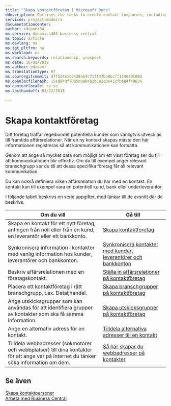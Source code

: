 ```yaml
---
title: "Skapa kontaktföretag | Microsoft Docs"
ddescription: Outlines the tasks to create contact companies, including assigning relevant data about prospects and defining the business relationships you have with companies.
services: project-madeira
documentationcenter: 
author: edupont04
ms.service: dynamics365-business-central
ms.topic: article
ms.devlang: na
ms.tgt_pltfrm: na
ms.workload: na
ms.search.keywords: relationship, prospect
ms.date: 10/01/2018
ms.author: edupont
ms.translationtype: HT
ms.sourcegitcommit: d7fb34e1c9428a64c71ff47be8bcff174649c00d
ms.openlocfilehash: 15ad940f7005c0ab4b2b3a1c0641cfba84f49834
ms.contentlocale: sv-se
ms.lasthandoff: 03/22/2018

---
```

# <a name="creating-contact-companies"></a>Skapa kontaktföretag
Ditt företag träffar regelbundet potentiella kunder som vanligtvis utvecklas till framtida affärsrelationer. När en ny kontakt skapas måste den här informationen registreras så att kommunikationen kan fortsätta.

Genom att ange så mycket data som möjligt om ett visst företag ser du till att kommunikationen blir effektiv. Om du till exempel anger relevant branschgrupp ser du till att dessa specifika företag får all relevant kommunikation.

Du kan också definiera vilken affärsrelation du har med en kontakt. En kontakt kan till exempel vara en potentiell kund, bank eller underleverantör.

I följande tabell beskrivs en serie uppgifter, med länkar till de avsnitt där de beskrivs.

| Om du vill | Gå till |
| --- | --- |
| Skapa en kontakt för ett nytt företag, antingen från noll eller från en kund, en leverantör eller ett bankkonto. |[Skapa kontaktföretag](marketing-how-create-contact-companies.md) |
| Synkronisera information i kontakter med vanlig information hos kunder, leverantörer och bankkonton. |[Synkronisera kontakter med kunder, leverantörer och bankkonton](marketing-synchronize-contacts-customers-vendors-bank-accounts.md) |
| Beskriv affärsrelationen med en företagskontakt. |[Ställa in affärsrelationer på kontaktföretag](marketing-business-relations.md) |
| Placera ett kontaktföretag i rätt branschgrupp, t.ex. Detaljhandel. |[Skapa branschgrupper på kontaktföretag](marketing-industry-groups.md) |
| Ange utskicksgrupper som kan användas för att identifiera grupper av kontakter som ska få samma information. |[Skapa utskicksgrupper på kontaktföretag](marketing-mailing-groups.md) |
| Ange en alternativ adress för en kontakt. |[Tilldela alternativa adresser till en kontakt](marketing-how-assign-alternate-address.md) |
| Tilldela webbadresser (sökmotorer och webbplatser) till dina kontakter för att ange var på Internet du tänker söka information om dem. |[Så här skapar du webbadresser på kontakter](marketing-web-sources.md) |

## <a name="see-also"></a>Se även
[Skapa kontaktpersoner](marketing-create-contact-persons.md)   
[Arbeta med Business Central](ui-work-product.md)

